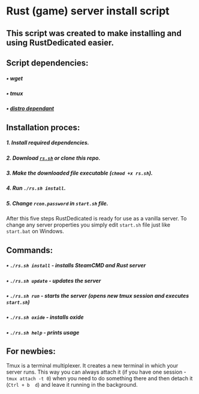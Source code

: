 # Rust (game) server install script

## This script was created to make installing and using RustDedicated easier.

## Script dependencies:
##### • wget
##### • tmux
##### • [distro dependant](https://developer.valvesoftware.com/wiki/SteamCMD#Linux)

## Installation proces:
##### 1. Install required dependencies.
##### 2. Download [```rs.sh```](https://raw.githubusercontent.com/zajac-h/rs-installer/main/rs.sh) or clone this repo.
##### 3. Make the downloaded file executable (```chmod +x rs.sh```).
##### 4. Run ```./rs.sh install```.
##### 5. Change ```rcon.password``` in ```start.sh``` file.

After this five steps RustDedicated is ready for use as a vanilla server.
To change any server properties you simply edit ```start.sh``` file just like ```start.bat``` on Windows.

## Commands:
##### • ```./rs.sh install``` - installs SteamCMD and Rust server
##### • ```./rs.sh update``` - updates the server
##### • ```./rs.sh run``` - starts the server (opens new tmux session and executes ```start.sh```)
##### • ```./rs.sh oxide``` - installs oxide
##### • ```./rs.sh help``` - prints usage

## For newbies:
Tmux is a terminal multiplexer. It creates a new terminal in which your server runs.
This way you can always attach it (if you have one session - ```tmux attach -t 0```) when you need to do something there and then detach it (```Ctrl + b  d```) and leave it running in the background. 